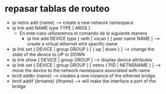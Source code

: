# repasar tablas de routeo


- ip netns add {name}  --> create a new network namespace
- ip link add NAME type TYPE [ ARGS ]
  - En este caso utilizaremos el comando de la siguiente manera
    - ip link add DEVICE type { veth | vxcan } [ peer name NAME ] --> create a virtual ethernet whit spacific name
- ip link set { DEVICE | group GROUP } [ { up | down } ] --> change the state of the device to UP or DOWN
- ip link show [ DEVICE | group GROUP ]  -->  display device attributes
- ip link set { DEVICE | group GROUP } [ netns { PID | NETNSNAME } ] --> move the device to the network namespace associated with name
- brctl addbr {name} --> creates a new instance of the ethernet bridge.
- brctl addif {brname} {ifname} -->  will make the interface <ifname> a port of the bridge <brname>